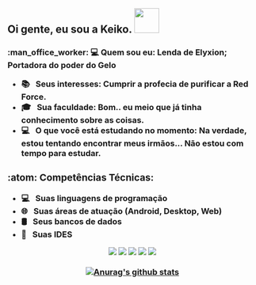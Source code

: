 <h2> Oi gente, eu sou a Keiko. <img src="https://img.wattpad.com/ceb0a018d72e49957ca2f4d5e3e57873bbc276be/68747470733a2f2f73332e616d617a6f6e6177732e636f6d2f776174747061642d6d656469612d736572766963652f53746f7279496d6167652f5054437a7a4c486e6e4c5f706c513d3d2d323033322e313464313363666236333065356231613630323738343636373139322e676966" width="50"></h2>

<h3> :man_office_worker: 💻 Quem sou eu: Lenda de Elyxion; Portadora do poder do Gelo

- :books: &nbsp; <strong>Seus interesses: Cumprir a profecia de purificar a Red Force.
- 🎓 &nbsp; <strong>Sua faculdade: Bom.. eu meio que já tinha conhecimento sobre as coisas.
- :computer: &nbsp; <strong>O que você está estudando no momento: Na verdade, estou tentando encontrar meus irmãos... Não estou com tempo para estudar.

<h3>:atom: Competências Técnicas: </h3>

- 💻 &nbsp; <strong>Suas linguagens de programação</strong>
- 🌐 &nbsp; <strong>Suas áreas de atuação (Android, Desktop, Web)</strong>
- 🛢 &nbsp; <strong>Seus bancos de dados</strong>
- 🔧 &nbsp; <strong>Suas IDES</strong>


<div align="center">
  <a href="#" alt="Gmail">
  <img src="https://img.shields.io/badge/-Gmail-FF0000?style=flat-square&labelColor=FF0000&logo=gmail&logoColor=white&link=LINK-DO-SEU-EMAIL" /></a>

  <a href="#" alt="Linkedin">
  <img src="https://img.shields.io/badge/-Linkedin-0e76a8?style=flat-square&logo=Linkedin&logoColor=white&link=LINK-DO-SEU-LINKEDIN" /></a>
  
  <a href="#" alt="WhatsApp">
  <img src="https://img.shields.io/badge/-WhatsApp-25d366?style=flat-square&labelColor=25d366&logo=whatsapp&logoColor=white&link=API-DO-SEU-WHATSAPP"/></a>
  
  <a href="#" alt="Facebook">
  <img src="https://img.shields.io/badge/-Facebook-3b5998?style=flat-square&labelColor=3b5998&logo=facebook&logoColor=white&link=LINK-DO-SEU-FACEBOOK"/></a>

  <a href="#" alt="Instagram">
  <img src="https://img.shields.io/badge/-Instagram-DF0174?style=flat-square&labelColor=DF0174&logo=instagram&logoColor=white&link=LINK-DO-SEU-INSTAGRAM"/></a>
<div>
 

</br>
<div align="center">
<a href="https://github-readme-stats.anuraghazra1.vercel.app/api?username=Duduxs"><img src="https://github-readme-stats.anuraghazra1.vercel.app/api?username=Duduxs&show_icons=true&include_all_commits=true&theme=radical" alt="Anurag's github stats"/>
</a>
</div>


